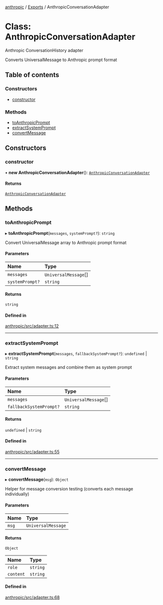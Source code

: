 <!-- 
 ⚠️  AUTO-GENERATED FILE - DO NOT EDIT MANUALLY
 This file is automatically generated by scripts/docs-generator.js
 To make changes, edit the source TypeScript files or update the generator script
-->

[anthropic](../../) / [Exports](../modules) / AnthropicConversationAdapter

# Class: AnthropicConversationAdapter

Anthropic ConversationHistory adapter

Converts UniversalMessage to Anthropic prompt format

## Table of contents

### Constructors

- [constructor](AnthropicConversationAdapter#constructor)

### Methods

- [toAnthropicPrompt](AnthropicConversationAdapter#toanthropicprompt)
- [extractSystemPrompt](AnthropicConversationAdapter#extractsystemprompt)
- [convertMessage](AnthropicConversationAdapter#convertmessage)

## Constructors

### constructor

• **new AnthropicConversationAdapter**(): [`AnthropicConversationAdapter`](AnthropicConversationAdapter)

#### Returns

[`AnthropicConversationAdapter`](AnthropicConversationAdapter)

## Methods

### toAnthropicPrompt

▸ **toAnthropicPrompt**(`messages`, `systemPrompt?`): `string`

Convert UniversalMessage array to Anthropic prompt format

#### Parameters

| Name | Type |
| :------ | :------ |
| `messages` | `UniversalMessage`[] |
| `systemPrompt?` | `string` |

#### Returns

`string`

#### Defined in

[anthropic/src/adapter.ts:12](https://github.com/woojubb/robota/blob/0e6d99d8d244aac339f469fd8ddc268c965a0382/packages/anthropic/src/adapter.ts#L12)

___

### extractSystemPrompt

▸ **extractSystemPrompt**(`messages`, `fallbackSystemPrompt?`): `undefined` \| `string`

Extract system messages and combine them as system prompt

#### Parameters

| Name | Type |
| :------ | :------ |
| `messages` | `UniversalMessage`[] |
| `fallbackSystemPrompt?` | `string` |

#### Returns

`undefined` \| `string`

#### Defined in

[anthropic/src/adapter.ts:55](https://github.com/woojubb/robota/blob/0e6d99d8d244aac339f469fd8ddc268c965a0382/packages/anthropic/src/adapter.ts#L55)

___

### convertMessage

▸ **convertMessage**(`msg`): `Object`

Helper for message conversion testing (converts each message individually)

#### Parameters

| Name | Type |
| :------ | :------ |
| `msg` | `UniversalMessage` |

#### Returns

`Object`

| Name | Type |
| :------ | :------ |
| `role` | `string` |
| `content` | `string` |

#### Defined in

[anthropic/src/adapter.ts:68](https://github.com/woojubb/robota/blob/0e6d99d8d244aac339f469fd8ddc268c965a0382/packages/anthropic/src/adapter.ts#L68)
